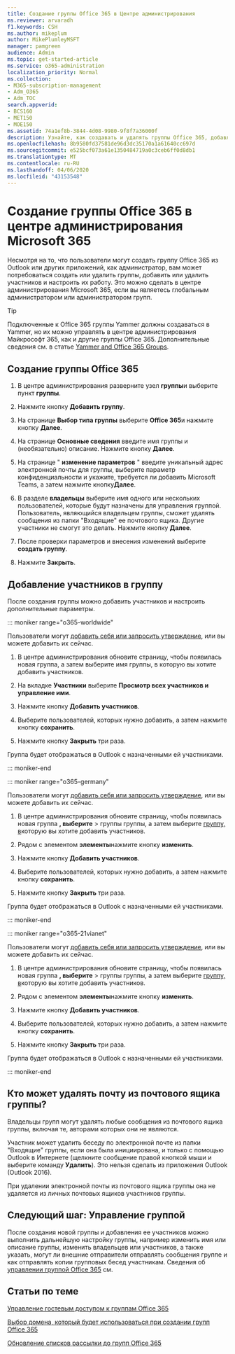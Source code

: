 ```yaml
---
title: Создание группы Office 365 в Центре администрирования
ms.reviewer: arvaradh
f1.keywords: CSH
ms.author: mikeplum
author: MikePlumleyMSFT
manager: pamgreen
audience: Admin
ms.topic: get-started-article
ms.service: o365-administration
localization_priority: Normal
ms.collection:
- M365-subscription-management
- Adm_O365
- Adm_TOC
search.appverid:
- BCS160
- MET150
- MOE150
ms.assetid: 74a1ef8b-3844-4d08-9980-9f8f7a36000f
description: Узнайте, как создавать и удалять группы Office 365, добавлять и удалять членов групп, а также настраивать работу группы.
ms.openlocfilehash: 8b9580fd37581de96d3dc35170a1a61640cc697d
ms.sourcegitcommit: e525bcf073a61e1350484719a0c3ceb6ff0d8db1
ms.translationtype: MT
ms.contentlocale: ru-RU
ms.lasthandoff: 04/06/2020
ms.locfileid: "43153548"
---
```

# <a name="create-an-office-365-group-in-the-microsoft-365-admin-center"></a>Создание группы Office 365 в центре администрирования Microsoft 365
  
Несмотря на то, что пользователи могут создать группу Office 365 из Outlook или других приложений, как администратор, вам может потребоваться создать или удалить группы, добавить или удалить участников и настроить их работу. Это можно сделать в центре администрирования Microsoft 365, если вы являетесь глобальным администратором или администратором групп. 

> [!TIP]
> Подключенные к Office 365 группы Yammer должны создаваться в Yammer, но их можно управлять в центре администрирования Майкрософт 365, как и другие группы Office 365. Дополнительные сведения см. в статье [Yammer and Office 365 Groups](https://support.office.com/article/d8c239dc-a48b-47ab-b85e-6b4b8191a869.aspx). 

## <a name="create-an-office-365-group"></a>Создание группы Office 365

1. В центре администрирования разверните узел **группы**и выберите пункт **группы**.

2. Нажмите кнопку **Добавить группу**.
  
3. На странице **Выбор типа группы** выберите **Office 365**и нажмите кнопку **Далее**.

4. На странице **Основные сведения** введите имя группы и (необязательно) описание. Нажмите кнопку **Далее**.
    
5. На странице " **изменение параметров** " введите уникальный адрес электронной почты для группы, выберите параметр конфиденциальности и укажите, требуется ли добавить Microsoft Teams, а затем нажмите кнопку**Далее**.
    
6. В разделе **владельцы** выберите имя одного или нескольких пользователей, которые будут назначены для управления группой. Пользователь, являющийся владельцем группы, сможет удалять сообщения из папки "Входящие" ее почтового ящика. Другие участники не смогут это делать. Нажмите кнопку **Далее**.
    
7. После проверки параметров и внесения изменений выберите **создать группу**.

8. Нажмите **Закрыть**.
    
## <a name="add-members-to-the-group"></a>Добавление участников в группу

После создания группы можно добавить участников и настроить дополнительные параметры.

::: moniker range="o365-worldwide"

Пользователи могут [добавить себя или запросить утверждение](https://support.office.com/article/Join-a-group-in-Outlook-2e59e19c-b872-44c8-ae84-0acc4b79c45d), или вы можете добавить их сейчас.

1. В центре администрирования обновите страницу, чтобы появилась новая группа, а затем выберите имя группы, в которую вы хотите добавить участников.
    
2. На вкладке **Участники** выберите **Просмотр всех участников и управление ими**.

3. Нажмите кнопку **Добавить участников**.
    
4. Выберите пользователей, которых нужно добавить, а затем нажмите кнопку **сохранить**.
    
5. Нажмите кнопку **Закрыть** три раза. 
    
Группа будет отображаться в Outlook с назначенными ей участниками.

::: moniker-end

::: moniker range="o365-germany"

Пользователи могут [добавить себя или запросить утверждение](https://support.office.com/article/Join-a-group-in-Outlook-2e59e19c-b872-44c8-ae84-0acc4b79c45d), или вы можете добавить их сейчас.
1. В центре администрирования обновите страницу, чтобы появилась новая группа **, выберите** \> группы группы, а затем выберите <a href="https://go.microsoft.com/fwlink/p/?linkid=2052855" target="_blank">группу, в</a>которую вы хотите добавить участников.
    
2. Рядом с элементом **элементы**нажмите кнопку **изменить**.
3. Нажмите кнопку **Добавить участников**.
    
4. Выберите пользователей, которых нужно добавить, а затем нажмите кнопку **сохранить**.
    
5. Нажмите кнопку **Закрыть** три раза. 
    
Группа будет отображаться в Outlook с назначенными ей участниками.
  
::: moniker-end

::: moniker range="o365-21vianet"

Пользователи могут [добавить себя или запросить утверждение](https://support.office.com/article/Join-a-group-in-Outlook-2e59e19c-b872-44c8-ae84-0acc4b79c45d), или вы можете добавить их сейчас.
1. В центре администрирования обновите страницу, чтобы появилась новая группа **, выберите** \> группы группы, а затем выберите <a href="https://go.microsoft.com/fwlink/p/?linkid=2052855" target="_blank">группу, в</a>которую вы хотите добавить участников.
    
2. Рядом с элементом **элементы**нажмите кнопку **изменить**.
3. Нажмите кнопку **Добавить участников**.
    
4. Выберите пользователей, которых нужно добавить, а затем нажмите кнопку **сохранить**.
    
5. Нажмите кнопку **Закрыть** три раза. 
    
Группа будет отображаться в Outlook с назначенными ей участниками.
  
::: moniker-end

## <a name="who-can-delete-email-from-the-group-inbox"></a>Кто может удалять почту из почтового ящика группы?

Владельцы групп могут удалять любые сообщения из почтового ящика группы, включая те, авторами которых они не являются.
  
Участник может удалить беседу по электронной почте из папки "Входящие" группы, если она была инициирована, и только с помощью Outlook в Интернете (щелкните сообщение правой кнопкой мыши и выберите команду **Удалить**). Это нельзя сделать из приложения Outlook (Outlook 2016).
  
При удалении электронной почты из почтового ящика группы она не удаляется из личных почтовых ящиков участников группы.

## <a name="next-step-manage-your-group"></a>Следующий шаг: Управление группой

После создания новой группы и добавления ее участников можно выполнить дальнейшую настройку группы, например изменить имя или описание группы, изменить владельцев или участников, а также указать, могут ли внешние отправители отправлять сообщения группе и как отправлять копии групповых бесед участникам. Сведения об [управлении группой Office 365](manage-groups.md) см.

## <a name="related-articles"></a>Статьи по теме

[Управление гостевым доступом к группам Office 365](https://support.office.com/article/7c713d74-a144-4eab-92e7-d50df526ff96.aspx)

[Выбор домена, который будет использоваться при создании групп Office 365](choose-domain-to-create-groups.md)

[Обновление списков рассылки до групп Office 365](../manage/upgrade-distribution-lists.md)
